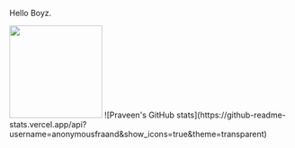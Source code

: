 Hello Boyz.

<p align="left">
 <img src="https://github-readme-stats.vercel.app/api?username=anonymousfraand&show_icons=true&title_color=018596&icon_color=00E1F7FF&bg_color=0d1117&text_color=FFF&border_color=444&count_private=true" height="165"> 
 ![Praveen's GitHub stats](https://github-readme-stats.vercel.app/api?username=anonymousfraand&show_icons=true&theme=transparent)
</p>

